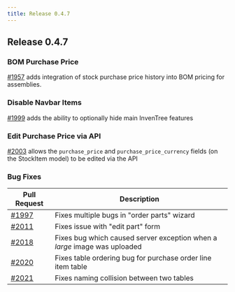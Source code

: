 ```yaml
---
title: Release 0.4.7
---
```


## Release 0.4.7

### BOM Purchase Price

[#1957](https://github.com/inventree/InvenTree/pull/1957) adds integration of stock purchase price history into BOM pricing for assemblies.

### Disable Navbar Items

[#1999](https://github.com/inventree/InvenTree/pull/1999) adds the ability to optionally hide main InvenTree features

### Edit Purchase Price via API

[#2003](https://github.com/inventree/InvenTree/pull/2003) allows the `purchase_price` and `purchase_price_currency` fields (on the StockItem model) to be edited via the API

### Bug Fixes

| Pull Request | Description |
| --- | --- |
| [#1997](https://github.com/inventree/InvenTree/pull/1997) | Fixes multiple bugs in "order parts" wizard |
| [#2011](https://github.com/inventree/InvenTree/pull/2011) | Fixes issue with "edit part" form |
| [#2018](https://github.com/inventree/InvenTree/pull/2018) | Fixes bug which caused server exception when a *large* image was uploaded |
| [#2020](https://github.com/inventree/InvenTree/pull/2020) | Fixes table ordering bug for purchase order line item table |
| [#2021](https://github.com/inventree/InvenTree/pull/2021) | Fixes naming collision between two tables |
